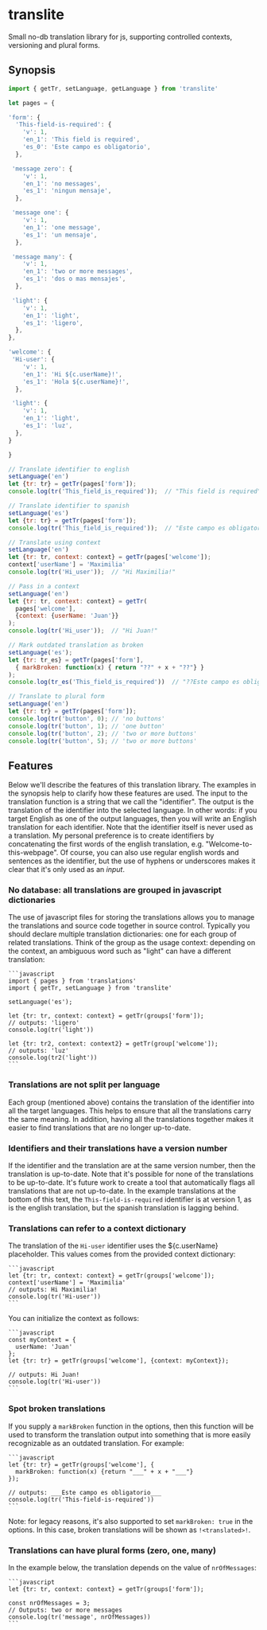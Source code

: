 # translite
Small no-db translation library for js, supporting controlled contexts, versioning and plural forms.

## Synopsis

```javascript
import { getTr, setLanguage, getLanguage } from 'translite'

let pages = {

'form': {
  'This-field-is-required': {
    'v': 1,
    'en_1': 'This field is required',
    'es_0': 'Este campo es obligatorio',
  },

 'message zero': {
    'v': 1,
    'en_1': 'no messages',
    'es_1': 'ningun mensaje',
  },

 'message one': {
    'v': 1,
    'en_1': 'one message',
    'es_1': 'un mensaje',
  },

 'message many': {
    'v': 1,
    'en_1': 'two or more messages',
    'es_1': 'dos o mas mensajes',
  },

 'light': {
    'v': 1,
    'en_1': 'light',
    'es_1': 'ligero',
  },
},

'welcome': {
 'Hi-user': {
    'v': 1,
    'en_1': 'Hi ${c.userName}!',
    'es_1': 'Hola ${c.userName}!',
  },

 'light': {
    'v': 1,
    'en_1': 'light',
    'es_1': 'luz',
  },
}

}

// Translate identifier to english
setLanguage('en')
let {tr: tr} = getTr(pages['form']);
console.log(tr('This_field_is_required'));  // "This field is required"

// Translate identifier to spanish
setLanguage('es')
let {tr: tr} = getTr(pages['form']);
console.log(tr('This_field_is_required'));  // "Este campo es obligatorio"

// Translate using context
setLanguage('en')
let {tr: tr, context: context} = getTr(pages['welcome']);
context['userName'] = 'Maximilia'
console.log(tr('Hi_user'));  // "Hi Maximilia!"

// Pass in a context
setLanguage('en')
let {tr: tr, context: context} = getTr(
  pages['welcome'],
  {context: {userName: 'Juan'}}
);
console.log(tr('Hi_user'));  // "Hi Juan!"

// Mark outdated translation as broken
setLanguage('es');
let {tr: tr_es} = getTr(pages['form'],
  { markBroken: function(x) { return "??" + x + "??"} }
);
console.log(tr_es('This_field_is_required'))  // "??Este campo es obligatorio??"

// Translate to plural form
setLanguage('en')
let {tr: tr} = getTr(pages['form']);
console.log(tr('button', 0); // 'no buttons'
console.log(tr('button', 1); // 'one button'
console.log(tr('button', 2); // 'two or more buttons'
console.log(tr('button', 5); // 'two or more buttons'

```

## Features

Below we'll describe the features of this translation library. The examples in the synopsis help to clarify how these features are used. The input to the translation function is a string that we call the "identifier". The output is the translation of the identifier into the selected language. In other words: if you target English as one of the output languages, then you will write an English translation for each identifier. Note that the identifier itself is never used as a translation.
My personal preference is to create identifiers by concatenating the first words of the english translation, e.g.
"Welcome-to-this-webpage". Of course, you can also use regular english words and sentences as the identifier, but the use of hyphens or underscores makes it clear that it's only used as an *input*.


### No database: all translations are grouped in javascript dictionaries

The use of javascript files for storing the translations allows you to manage the translations and source code together in source control. Typically you should declare multiple translation dictionaries: one for each group of related translations. Think of the group as the usage context: depending on the context, an ambiguous word such as "light" can have a different translation:

    ```javascript
    import { pages } from 'translations'
    import { getTr, setLanguage } from 'translite'

    setLanguage('es');

    let {tr: tr, context: context} = getTr(groups['form']);
    // outputs: 'ligero'
    console.log(tr('light'))

    let {tr: tr2, context: context2} = getTr(group['welcome']);
    // outputs: 'luz'
    console.log(tr2('light'))
    ```

### Translations are not split per language

Each group (mentioned above) contains the translation of the identifier into all the target languages. This helps to ensure that all the translations carry the same meaning. In addition, having all the translations together makes it easier to find translations that are no longer up-to-date.

### Identifiers and their translations have a version number

If the identifier and the translation are at the same version number, then the translation is up-to-date. Note that it's possible for none of the translations to be up-to-date.
It's future work to create a tool that automatically flags all translations that are not up-to-date.
In the example translations at the bottom of this text, the `This-field-is-required` identifier is at version 1, as is the english translation, but the spanish translation is lagging behind.


### Translations can refer to a context dictionary

The translation of the `Hi-user` identifier uses the ${c.userName} placeholder. This values comes from the provided context dictionary:

    ```javascript
    let {tr: tr, context: context} = getTr(groups['welcome']);
    context['userName'] = 'Maximilia'
    // outputs: Hi Maximilia!
    console.log(tr('Hi-user'))
    ```

You can initialize the context as follows:

    ```javascript
    const myContext = {
      userName: 'Juan'
    };
    let {tr: tr} = getTr(groups['welcome'], {context: myContext});

    // outputs: Hi Juan!
    console.log(tr('Hi-user'))
    ```

### Spot broken translations

If you supply a `markBroken` function in the options, then this function will be used to transform the translation output into something that is more easily recognizable as an outdated translation. For example:

    ```javascript
    let {tr: tr} = getTr(groups['welcome'], {
      markBroken: function(x) {return "___" + x + "___"}
    });

    // outputs: ___Este campo es obligatorio___
    console.log(tr('This-field-is-required'))
    ```

Note: for legacy reasons, it's also supported to set `markBroken: true` in the options. In this case, broken translations will be shown as `!<translated>!`.

### Translations can have plural forms (zero, one, many)

In the example below, the translation depends on the value of `nrOfMessages`:

    ```javascript
    let {tr: tr, context: context} = getTr(groups['form']);

    const nrOfMessages = 3;
    // Outputs: two or more messages
    console.log(tr('message', nrOfMessages))
    ```
